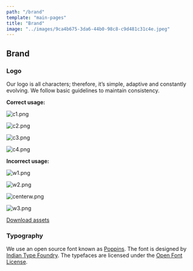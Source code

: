 ```yaml
---
path: "/brand"
template: "main-pages"
title: "Brand"
image: "../images/9ca4b675-3da6-44b0-98c8-c9d481c31c4e.jpeg"
---
```


## Brand

### Logo

Our logo is all characters; therefore, it’s simple, adaptive and constantly evolving. We follow basic guidelines to maintain consistency.

**Correct usage:**

![c1.png](../images/fa261e6c-73f7-42ae-b100-360e7e34725f.png)

![c2.png](../images/9c6214ee-daf2-41cc-9de9-7b929319707f.png)

![c3.png](../images/3d060031-8fbc-47c3-8402-e8a486ea805b.png)

![c4.png](../images/ca9b265c-7160-4725-920f-df10661d0d7f.png)

**Incorrect usage:**

![w1.png](../images/c50ce5ab-d7ba-41d5-9390-18b00bff3a09.png)

![w2.png](../images/44658e6b-008b-44ca-8e19-15894545cd37.png)

![centerw.png](../images/d699e079-bac4-43f5-bc2d-1617d77da691.png)

![w3.png](../images/5892d5dc-269b-432f-90ca-4022ee7e7bb2.png)

[Download assets](https://drive.google.com/drive/folders/1cHSnxYxfqoqdVVqAiFZgfqJ-Rrk7CMYu?usp=sharing)

### Typography

We use an open source font known as [Poppins](https://fonts.google.com/specimen/Poppins). The font is designed by [Indian Type Foundry](http://www.indiantypefoundry.com/). The typefaces are licensed under the [Open Font License](https://scripts.sil.org/cms/scripts/page.php?id=OFL&site_id=nrsi).